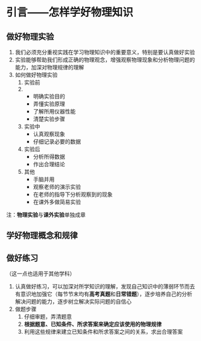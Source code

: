 # 引言——怎样学好物理知识

## 做好物理实验

1. 我们必须充分重视实践在学习物理知识中的重要意义，特别是要认真做好实验
2. 实验能够帮助我们形成正确的物理观念，增强观察物理现象和分析物理问题的能力，加深对物理规律的理解
3. 如何做好物理实验
    1. 实验前
    2. 
        * 明确实验目的
        * 弄懂实验原理
        * 了解所用仪器性能
        * 清楚实验步骤
    2. 实验中
        * 认真观察现象
        * 仔细记录必要的数据
    3. 实验后
        * 分析所得数据
        * 作出合理结论
    4. 其他
        * 手脑并用
        * 观察老师的演示实验
        * 在老师的指导下分析观察到的现象
        * 在课外多做简易实验

注：**物理实验**与**课外实验**单独成章
## 学好物理概念和规律

## 做好练习

（这一点也适用于其他学科）

1. 认真做好练习，可以加深对所学知识的理解，发现自己知识中的薄弱环节而去有意识地加强它（每节节末均有**高考真题**和**日常错题**），逐步培养自己的分析解决问题的能力，逐步树立解决实际问题的自信心
2. 做题步骤
    1. 仔细审题，弄清题意
    2. **根据题意、已知条件、所求答案来确定应该使用的物理规律**
    3. 利用这些规律来建立已知条件和所求答案之间的关系，求出合理答案  
